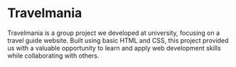 # Travelmania
Travelmania is a group project we developed at university, focusing on a travel guide website. Built using basic HTML and CSS, this project provided us with a valuable opportunity to learn and apply web development skills while collaborating with others.
